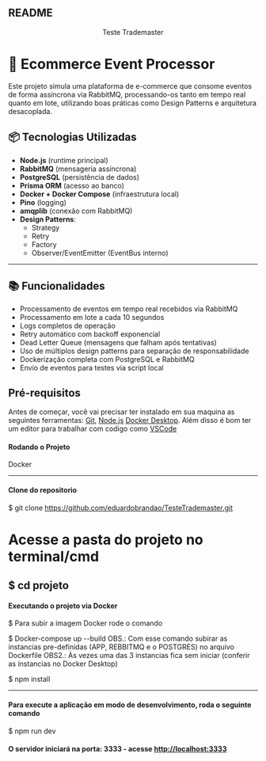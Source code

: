 ## README

<P align="center"> Teste Trademaster </p>

# 🛒 Ecommerce Event Processor

Este projeto simula uma plataforma de e-commerce que consome eventos de forma assíncrona via RabbitMQ, processando-os tanto em tempo real quanto em lote, utilizando boas práticas como Design Patterns e arquitetura desacoplada.

## 📦 Tecnologias Utilizadas

- **Node.js** (runtime principal)
- **RabbitMQ** (mensageria assíncrona)
- **PostgreSQL** (persistência de dados)
- **Prisma ORM** (acesso ao banco)
- **Docker + Docker Compose** (infraestrutura local)
- **Pino** (logging)
- **amqplib** (conexão com RabbitMQ)
- **Design Patterns**: 
  - Strategy
  - Retry
  - Factory
  - Observer/EventEmitter (EventBus interno)

---

## 📚 Funcionalidades

- Processamento de eventos em tempo real recebidos via RabbitMQ
- Processamento em lote a cada 10 segundos
- Logs completos de operação
- Retry automático com backoff exponencial
- Dead Letter Queue (mensagens que falham após tentativas)
- Uso de múltiplos design patterns para separação de responsabilidade
- Dockerização completa com PostgreSQL e RabbitMQ
- Envio de eventos para testes via script local


## Pré-requisitos

Antes de começar, você vai precisar ter instalado em sua maquina as seguintes ferramentas:
[Git](https://git-scm.com), [Node.js](https://nodejs.org/en/) [Docker Desktop](https://docs.docker.com/desktop/setup/install/windows-install/).
Além disso é bom ter um editor para trabalhar com codigo como [VSCode](https://code.visualstudio.com/)

#### Rodando o Projeto

Docker

---

#### Clone do repositorio

$ git clone <https://github.com/eduardobrandao/TesteTrademaster.git>

# Acesse a pasta do projeto no terminal/cmd

## $ cd projeto

#### Executando o projeto via Docker

$ Para subir a imagem Docker rode o comando

$ Docker-compose up --build
OBS.: Com esse comando subirar as instancias pre-definidas (APP, REBBITMQ e o POSTGRES) no arquivo Dockerfile
OBS2.: Às vezes uma das 3 instancias fica sem iniciar (conferir as instancias no Docker Desktop)

$ npm install

---

#### Para execute a aplicação em modo de desenvolvimento, roda o seguinte comando 

$ npm run dev

#### O servidor iniciará na porta: 3333 - acesse <http://localhost:3333>
